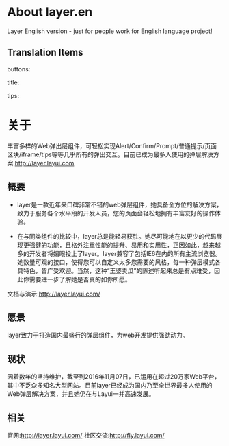 # About layer.en
Layer English version - just for people work for English language project!

## Translation Items
buttons:

title:

tips:
# 关于
丰富多样的Web弹出层组件，可轻松实现Alert/Confirm/Prompt/普通提示/页面区块/iframe/tips等等几乎所有的弹出交互。目前已成为最多人使用的弹层解决方案 http://layer.layui.com

## 概要

* layer是一款近年来口碑非常不错的web弹层组件，她具备全方位的解决方案，致力于服务各个水平段的开发人员，您的页面会轻松地拥有丰富友好的操作体验。

* 在与同类组件的比较中，layer总是能轻易获胜。她尽可能地在以更少的代码展现更强健的功能，且格外注重性能的提升、易用和实用性，正因如此，越来越多的开发者将媚眼投上了layer。layer兼容了包括IE6在内的所有主流浏览器。 她数量可观的接口，使得您可以自定义太多您需要的风格，每一种弹层模式各具特色，皆广受欢迎。当然，这种“王婆卖瓜”的陈述听起来总是有点难受，因此你需要进一步了解她是否真的如你所愿。

文档与演示:http://layer.layui.com/

## 愿景

layer致力于打造国内最盛行的弹层组件，为web开发提供强劲动力。

## 现状

因着数年的坚持维护，截至到2016年11月07日，已运用在超过20万家Web平台，其中不乏众多知名大型网站。目前layer已经成为国内乃至全世界最多人使用的Web弹层解决方案，并且她仍在与Layui一并高速发展。

## 相关

官网:http://layer.layui.com/
社区交流:http://fly.layui.com/
